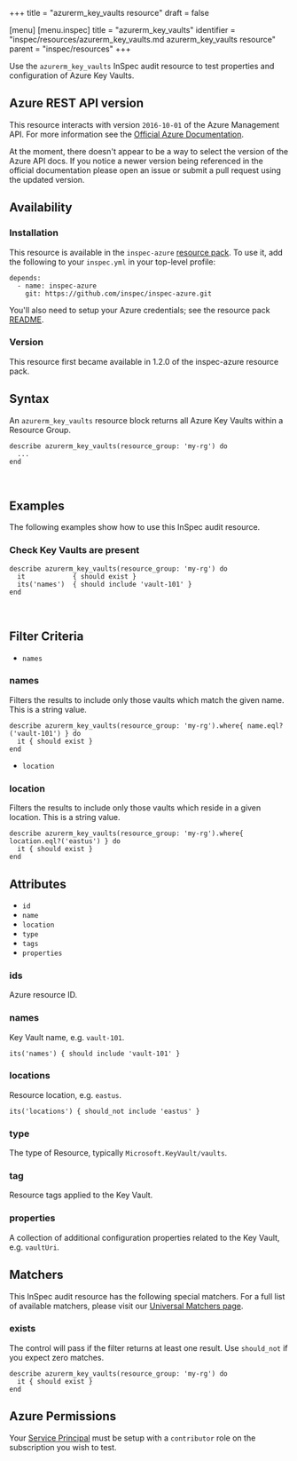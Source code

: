 +++
title = "azurerm_key_vaults resource"
draft = false

[menu]
  [menu.inspec]
    title = "azurerm_key_vaults"
    identifier = "inspec/resources/azurerm_key_vaults.md azurerm_key_vaults resource"
    parent = "inspec/resources"
+++


Use the `azurerm_key_vaults` InSpec audit resource to test properties and configuration of Azure Key Vaults.
<br />

## Azure REST API version

This resource interacts with version `2016-10-01` of the Azure Management API. For more
information see the [Official Azure Documentation](https://docs.microsoft.com/en-us/rest/api/keyvault/vaults/listbyresourcegroup).

At the moment, there doesn't appear to be a way to select the version of the
Azure API docs. If you notice a newer version being referenced in the official
documentation please open an issue or submit a pull request using the updated
version.

## Availability

### Installation

This resource is available in the `inspec-azure` [resource
pack](https://www.inspec.io/docs/reference/glossary/#resource-pack). To use it, add the
following to your `inspec.yml` in your top-level profile:

    depends:
      - name: inspec-azure
        git: https://github.com/inspec/inspec-azure.git

You'll also need to setup your Azure credentials; see the resource pack
[README](https://github.com/inspec/inspec-azure#inspec-for-azure).

### Version

This resource first became available in 1.2.0 of the inspec-azure resource pack.

## Syntax

An `azurerm_key_vaults` resource block returns all Azure Key Vaults within a Resource Group.
  
    describe azurerm_key_vaults(resource_group: 'my-rg') do
      ...
    end

<br />

## Examples

The following examples show how to use this InSpec audit resource.

### Check Key Vaults are present

    describe azurerm_key_vaults(resource_group: 'my-rg') do
      it            { should exist }
      its('names')  { should include 'vault-101' }
    end
<br />

## Filter Criteria

* `names`

### names

Filters the results to include only those vaults which match the given
name. This is a string value.

    describe azurerm_key_vaults(resource_group: 'my-rg').where{ name.eql?('vault-101') } do
      it { should exist }
    end
    
* `location`

### location

Filters the results to include only those vaults which reside in a given location. This is a string value.

    describe azurerm_key_vaults(resource_group: 'my-rg').where{ location.eql?('eastus') } do
      it { should exist }
    end

## Attributes

- `id`
- `name`
- `location`
- `type`
- `tags`
- `properties`
    
### ids
Azure resource ID.

### names
Key Vault name, e.g. `vault-101`.
    
    its('names') { should include 'vault-101' }

### locations
Resource location, e.g. `eastus`.

    its('locations') { should_not include 'eastus' }

### type
The type of Resource, typically `Microsoft.KeyVault/vaults`.

### tag
Resource tags applied to the Key Vault.

### properties
A collection of additional configuration properties related to the Key Vault, e.g. `vaultUri`.

## Matchers

This InSpec audit resource has the following special matchers. For a full list of available matchers,
please visit our [Universal Matchers page](https://www.inspec.io/docs/reference/matchers/).

### exists

The control will pass if the filter returns at least one result. Use
`should_not` if you expect zero matches.

    describe azurerm_key_vaults(resource_group: 'my-rg') do
      it { should exist }
    end

## Azure Permissions

Your [Service
Principal](https://docs.microsoft.com/en-us/azure/azure-resource-manager/resource-group-create-service-principal-portal)
must be setup with a `contributor` role on the subscription you wish to test.
